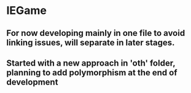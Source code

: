 # IEGame

## For now developing mainly in one file to avoid linking issues, will separate in later stages.

## Started with a new approach in 'oth' folder, planning to add polymorphism at the end of development

